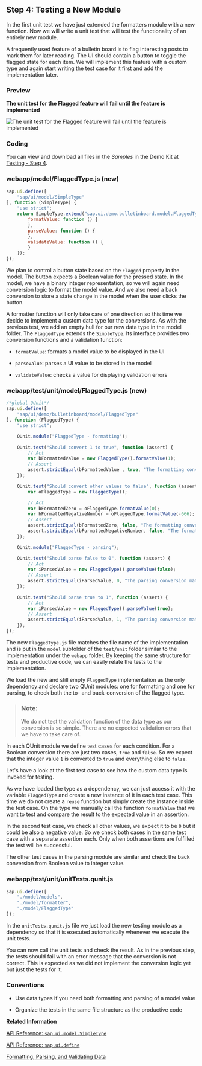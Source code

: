 <!-- loioa5bb7a6d736f41c8ac1c1ef0b2d40676 -->

## Step 4: Testing a New Module

In the first unit test we have just extended the formatters module with a new function. Now we will write a unit test that will test the functionality of an entirely new module.



A frequently used feature of a bulletin board is to flag interesting posts to mark them for later reading. The UI should contain a button to toggle the flagged state for each item. We will implement this feature with a custom type and again start writing the test case for it first and add the implementation later.



<a name="loioa5bb7a6d736f41c8ac1c1ef0b2d40676__section_hqw_crb_ddc"/>

### Preview

  
  
**The unit test for the Flagged feature will fail until the feature is implemented**

![](images/loioba4369b669574be29051499ed6f2ce4e_HiRes.png "The unit test for the Flagged feature will fail until the
					feature is implemented")



### Coding

You can view and download all files in the *Samples* in the Demo Kit at [Testing - Step 4](https://ui5.sap.com/#/entity/sap.m.tutorial.testing/sample/sap.m.tutorial.testing.04).



### webapp/model/FlaggedType.js \(new\)

```js
sap.ui.define([
	"sap/ui/model/SimpleType"
], function (SimpleType) {
	"use strict";
	return SimpleType.extend("sap.ui.demo.bulletinboard.model.FlaggedType", {
		formatValue: function () {
		},
		parseValue: function () {
		},
		validateValue: function () {
		}
	});
});
```

We plan to control a button state based on the `Flagged` property in the model. The button expects a Boolean value for the pressed state. In the model, we have a binary integer representation, so we will again need conversion logic to format the model value. And we also need a back conversion to store a state change in the model when the user clicks the button.

A formatter function will only take care of one direction so this time we decide to implement a custom data type for the conversions. As with the previous test, we add an empty hull for our new data type in the model folder. The `FlaggedType` extends the `SimpleType`. Its interface provides two conversion functions and a validation function:

-   `formatValue`: formats a model value to be displayed in the UI

-   `parseValue`: parses a UI value to be stored in the model

-   `validateValue`: checks a value for displaying validation errors




### webapp/test/unit/model/FlaggedType.js \(new\)

```js
/*global QUnit*/
sap.ui.define([
	"sap/ui/demo/bulletinboard/model/FlaggedType"
], function (FlaggedType) {
	"use strict";

	QUnit.module("FlaggedType - formatting");

	QUnit.test("Should convert 1 to true", function (assert) {
		// Act
		var bFormattedValue = new FlaggedType().formatValue(1);
		// Assert
		assert.strictEqual(bFormattedValue , true, "The formatting conversion was correct");
	});

	QUnit.test("Should convert other values to false", function (assert) {
		var oFlaggedType = new FlaggedType();

		// Act
		var bFormattedZero = oFlaggedType.formatValue(0);
		var bFormattedNegativeNumber = oFlaggedType.formatValue(-666);
		// Assert
		assert.strictEqual(bFormattedZero, false, "The formatting conversion was correct");
		assert.strictEqual(bFormattedNegativeNumber, false, "The formatting conversion was correct");
	});

	QUnit.module("FlaggedType - parsing");

	QUnit.test("Should parse false to 0", function (assert) {
		// Act
		var iParsedValue = new FlaggedType().parseValue(false);
		// Assert
		assert.strictEqual(iParsedValue, 0, "The parsing conversion matched the input");
	});

	QUnit.test("Should parse true to 1", function (assert) {
		// Act
		var iParsedValue = new FlaggedType().parseValue(true);
		// Assert
		assert.strictEqual(iParsedValue, 1, "The parsing conversion matched the input");
	});
});
```

The new `FlaggedType.js` file matches the file name of the implementation and is put in the `model` subfolder of the `test/unit` folder similar to the implementation under the `webapp` folder. By keeping the same structure for tests and productive code, we can easily relate the tests to the implementation.

We load the new and still empty `FlaggedType` implementation as the only dependency and declare two QUnit modules: one for formatting and one for parsing, to check both the to- and back-conversion of the flagged type.

> ### Note:  
> We do not test the validation function of the data type as our conversion is so simple. There are no expected validation errors that we have to take care of.

In each QUnit module we define test cases for each condition. For a Boolean conversion there are just two cases, `true` and `false`. So we expect that the integer value `1` is converted to `true` and everything else to `false`.

Let's have a look at the first test case to see how the custom data type is invoked for testing.

As we have loaded the type as a dependency, we can just access it with the variable `FlaggedType` and create a new instance of it in each test case. This time we do not create a `reuse` function but simply create the instance inside the test case. On the type we manually call the function `formatValue` that we want to test and compare the result to the expected value in an assertion.

In the second test case, we check all other values, we expect it to be `0` but it could be also a negative value. So we check both cases in the same test case with a separate assertion each. Only when both assertions are fulfilled the test will be successful.

The other test cases in the parsing module are similar and check the back conversion from Boolean value to integer value.



### webapp/test/unit/unitTests.qunit.js

```js
sap.ui.define([
	"./model/models",
	"./model/formatter",
	"./model/FlaggedType"
]);
```

In the `unitTests.qunit.js` file we just load the new testing module as a dependency so that it is executed automatically whenever we execute the unit tests.

You can now call the unit tests and check the result. As in the previous step, the tests should fail with an error message that the conversion is not correct. This is expected as we did not implement the conversion logic yet but just the tests for it.



### Conventions

-   Use data types if you need both formatting and parsing of a model value

-   Organize the tests in the same file structure as the productive code


**Related Information**  


[API Reference: `sap.ui.model.SimpleType`](https://ui5.sap.com/#/api/sap.ui.model.SimpleType)

[API Reference: `sap.ui.define`](https://ui5.sap.com/#/api/sap.ui/methods/sap.ui.define)

[Formatting, Parsing, and Validating Data](../04_Essentials/formatting-parsing-and-validating-data-07e4b92.md "Data that is presented on the UI often has to be converted so that is human readable and fits to the locale of the user. On the other hand, data entered by the user has to be parsed and validated to be understood by the data source. For this purpose, you use formatters and data types.")

